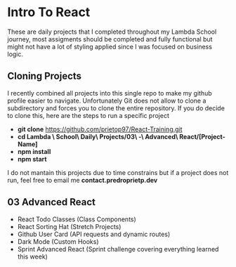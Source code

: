 # Intro To React

These are daily projects that I completed throughout my Lambda School journey, most assigments should be completed and fully functional but might not have a lot of styling applied since I was focused on business logic.

## Cloning Projects

I recently combined all projects into this single repo to make my github profile easier to navigate.
Unfortunately Git does not allow to clone a subdirectory and forces you to clone the entire repository.
If you do decide to clone this, here are the steps to run a specific project

- **git clone** https://github.com/prietop97/React-Training.git
- **cd Lambda \ School\ Daily\ Projects/03\ -\ Advanced\ React/[Project-Name]**
- **npm install**
- **npm start**

I do not mantain this projects due to time constrains but if a project does not run, feel free to email me **contact.predroprietp.dev**

## 03 Advanced React

- React Todo Classes (Class Components)
- React Sorting Hat (Stretch Projects)
- Github User Card (API requests and dynamic routes)
- Dark Mode (Custom Hooks)
- Sprint Advanced React (Sprint challenge covering everything learned this week)
